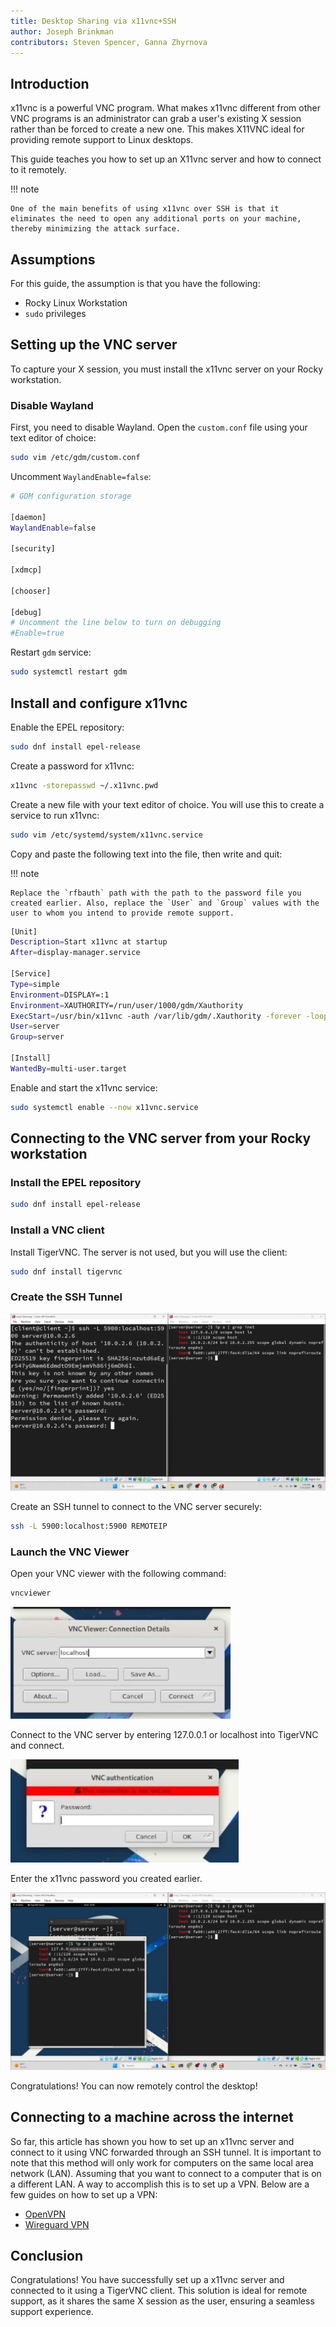 ```yaml
---
title: Desktop Sharing via x11vnc+SSH
author: Joseph Brinkman
contributors: Steven Spencer, Ganna Zhyrnova
---
```


## Introduction

x11vnc is a powerful VNC program. What makes x11vnc different from other VNC programs is an administrator can grab a user's existing X session rather than be forced to create a new one. This makes X11VNC ideal for providing remote support to Linux desktops.

This guide teaches you how to set up an X11vnc server and how to connect to it remotely.

!!! note

    One of the main benefits of using x11vnc over SSH is that it eliminates the need to open any additional ports on your machine, thereby minimizing the attack surface.

## Assumptions

For this guide, the assumption is that you have the following:

* Rocky Linux Workstation
* `sudo` privileges

## Setting up the VNC server

To capture your X session, you must install the x11vnc server on your Rocky workstation.

### Disable Wayland

First, you need to disable Wayland. Open the `custom.conf` file using your text editor of choice:

```bash
sudo vim /etc/gdm/custom.conf
```

Uncomment `WaylandEnable=false`:

```bash
# GDM configuration storage

[daemon]
WaylandEnable=false

[security]

[xdmcp]

[chooser]

[debug]
# Uncomment the line below to turn on debugging
#Enable=true
```

Restart `gdm` service:

```bash
sudo systemctl restart gdm
```

## Install and configure x11vnc

Enable the EPEL repository:

```bash
sudo dnf install epel-release
```

Create a password for x11vnc:

```bash
x11vnc -storepasswd ~/.x11vnc.pwd
```

Create a new file with your text editor of choice. You will use this to create a service to run x11vnc:

```bash
sudo vim /etc/systemd/system/x11vnc.service
```

Copy and paste the following text into the file, then write and quit:

!!! note

    Replace the `rfbauth` path with the path to the password file you created earlier. Also, replace the `User` and `Group` values with the user to whom you intend to provide remote support.

```bash
[Unit]
Description=Start x11vnc at startup
After=display-manager.service

[Service]
Type=simple
Environment=DISPLAY=:1
Environment=XAUTHORITY=/run/user/1000/gdm/Xauthority
ExecStart=/usr/bin/x11vnc -auth /var/lib/gdm/.Xauthority -forever -loop -noxdamage -repeat -rfbauth /home/server/.x11vnc.pwd -rfbport 5900 -shared
User=server
Group=server

[Install]
WantedBy=multi-user.target
```

Enable and start the x11vnc service:

```bash
sudo systemctl enable --now x11vnc.service
```

## Connecting to the VNC server from your Rocky workstation

### Install the EPEL repository

```bash
sudo dnf install epel-release
```

### Install a VNC client

Install TigerVNC. The server is not used, but you will use the client:

```bash
sudo dnf install tigervnc
```

### Create the SSH Tunnel

![The ssh command in a terminal window](images/x11vnc_plus_ssh_lan_images/vnc_ssh_tunnel.webp)

Create an SSH tunnel to connect to the VNC server securely:

```bash
ssh -L 5900:localhost:5900 REMOTEIP
```

### Launch the VNC Viewer

Open your VNC viewer with the following command:

```bash
vncviewer
```

![TigerVNC viewer](images/x11vnc_plus_ssh_lan_images/vnc_viewer.webp)

Connect to the VNC server by entering 127.0.0.1 or localhost into TigerVNC and connect.

![TigerVNC viewer password prompt](images/x11vnc_plus_ssh_lan_images/vnc_viewer_password.webp)

Enter the x11vnc password you created earlier.

![TigerVNC viewer connected to an X session](images/x11vnc_plus_ssh_lan_images/x11vnc_over_ssh_lan_conclusion.webp)

Congratulations! You can now remotely control the desktop!

## Connecting to a machine across the internet

So far, this article has shown you how to set up an x11vnc server and connect to it using VNC forwarded through an SSH tunnel. It is important to note that this method will only work for computers on the same local area network (LAN). Assuming that you want to connect to a computer that is on a different LAN. A way to accomplish this is to set up a VPN. Below are a few guides on how to set up a VPN:

* [OpenVPN](https://docs.rockylinux.org/guides/security/openvpn/)
* [Wireguard VPN](https://docs.rockylinux.org/guides/security/wireguard_vpn/)

## Conclusion

Congratulations! You have successfully set up a x11vnc server and connected to it using a TigerVNC client. This solution is ideal for remote support, as it shares the same X session as the user, ensuring a seamless support experience.
